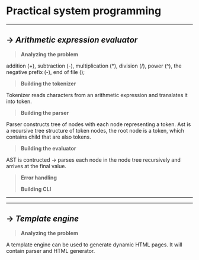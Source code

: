 # Practical system programming
***

## -> _Arithmetic expression evaluator_
> **Analyzing the problem**

addition (+), subtraction (-), multiplication (*), division (/), power (^), the negative prefix (-), end of file ();
>**Building the tokenizer**
> 
Tokenizer reads characters from an arithmetic expression and translates it into token.
> 
>**Building the parser**
> 
Parser constructs tree of nodes with each node representing a token. Ast is a recursive tree structure of token nodes,
the root node is a token, which contains child that are also tokens. 

>**Building the evaluator**
> 
AST is contructed -> parses each node in the node tree recursively and arrives at the final value.
> 
>**Error handling**
> 
>**Building CLI**
---
***
## -> _Template engine_
>**Analyzing the problem**
> 
A template engine can be used to generate dynamic HTML pages. It will contain parser and HTML generator.